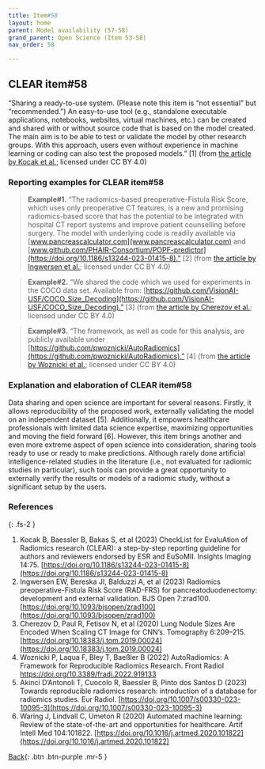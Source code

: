 ```yaml
---
title: Item#58
layout: home
parent: Model availability (57-58)
grand_parent: Open Science (Item 53-58)
nav_order: 58

---
```


## CLEAR item#58


“Sharing a ready-to-use system. (Please note this item is “not essential” but “recommended.”) An easy-to-use tool (e.g., standalone executable applications, notebooks, websites, virtual machines, etc.) can be created and shared with or without source code that is based on the model created. The main aim is to be able to test or validate the model by other research groups. With this approach, users even without experience in machine learning or coding can also test the proposed models.” [1] (from [the article by Kocak et al.](https://insightsimaging.springeropen.com/articles/10.1186/s13244-023-01415-8); licensed under CC BY 4.0)


### Reporting examples for CLEAR item#58

> **Example#1.** “The radiomics-based preoperative-Fistula Risk Score, which uses only preoperative CT features, is a new and promising radiomics-based score that has the potential to be integrated with hospital CT report systems and improve patient counselling before surgery. The model with underlying code is readily available via [www.pancreascalculator.com](www.pancreascalculator.com) and [www.github.com/PHAIR-Consortium/POPF-predictor](https://doi.org/10.1186/s13244-023-01415-8).” [2] (from [the article by Ingwersen et al.](https://doi.org/10.1093/bjsopen/zrad100); licensed under CC BY 4.0)

> **Example#2.** “We shared the code which we used for experiments in the COCO data set. Available from: [https://github.com/VisionAI-USF/COCO_Size_Decoding](https://github.com/VisionAI-USF/COCO_Size_Decoding).” [3] (from [the article by Cherezov et al.](https://doi.org/10.18383/j.tom.2019.00024); licensed under CC BY 4.0)

> **Example#3.** “The framework, as well as code for this analysis, are publicly available under [https://github.com/pwoznicki/AutoRadiomics](https://github.com/pwoznicki/AutoRadiomics).” [4] (from [the article by Woznicki et al.](https://doi.org/10.3389/fradi.2022.919133); licensed under CC BY 4.0)

### Explanation and elaboration of CLEAR item#58

Data sharing and open science are important for several reasons. Firstly, it allows reproducibility of the proposed work, externally validating the model on an independent dataset   [5]. Additionally, it empowers healthcare professionals with limited data science expertise, maximizing opportunities and moving the field forward [6].  However, this item brings another and even more extreme aspect of open science into consideration, sharing tools ready to use or ready to make predictions. Although rarely done artificial intelligence-related studies in the literature (i.e., not evaluated for radiomic studies in particular), such tools can provide a great opportunity to externally verify the results or models of a radiomic study, without a significant setup by the users.

### References

{: .fs-2 }

1. 	Kocak B, Baessler B, Bakas S, et al (2023) CheckList for EvaluAtion of Radiomics research (CLEAR): a step-by-step reporting guideline for authors and reviewers endorsed by ESR and EuSoMII. Insights Imaging 14:75. [https://doi.org/10.1186/s13244-023-01415-8](https://doi.org/10.1186/s13244-023-01415-8)
2. 	Ingwersen EW, Bereska JI, Balduzzi A, et al (2023) Radiomics preoperative-Fistula Risk Score (RAD-FRS) for pancreatoduodenectomy: development and external validation. BJS Open 7:zrad100. [https://doi.org/10.1093/bjsopen/zrad100](https://doi.org/10.1093/bjsopen/zrad100)
3. 	Cherezov D, Paul R, Fetisov N, et al (2020) Lung Nodule Sizes Are Encoded When Scaling CT Image for CNN’s. Tomography 6:209–215. [https://doi.org/10.18383/j.tom.2019.00024](https://doi.org/10.18383/j.tom.2019.00024)
4. 	Woznicki P, Laqua F, Bley T, Baeßler B (2022) AutoRadiomics: A Framework for Reproducible Radiomics Research. Front Radiol https://doi.org/10.3389/fradi.2022.919133
5. 	Akinci D’Antonoli T, Cuocolo R, Baessler B, Pinto dos Santos D (2023) Towards reproducible radiomics research: introduction of a database for radiomics studies. Eur Radiol. [https://doi.org/10.1007/s00330-023-10095-3](https://doi.org/10.1007/s00330-023-10095-3)
6. 	Waring J, Lindvall C, Umeton R (2020) Automated machine learning: Review of the state-of-the-art and opportunities for healthcare. Artif Intell Med 104:101822. [https://doi.org/10.1016/j.artmed.2020.101822](https://doi.org/10.1016/j.artmed.2020.101822)



[Back](https://radiomic.github.io/CLEAR-E3/docs/Item2.html){: .btn .btn-purple .mr-5 }
